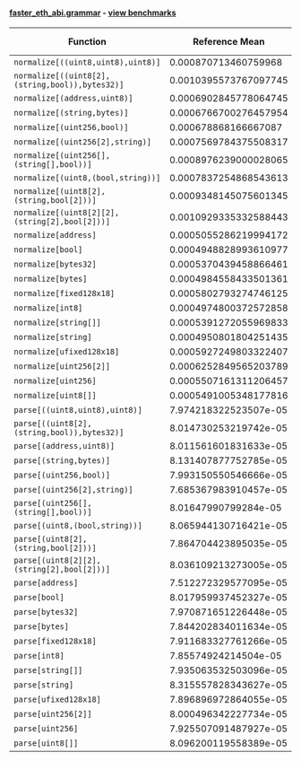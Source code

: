 #### [faster_eth_abi.grammar](https://github.com/BobTheBuidler/faster-eth-abi/blob/master/faster_eth_abi/grammar.py) - [view benchmarks](https://github.com/BobTheBuidler/faster-eth-abi/blob/master/benchmarks/test_grammar_benchmarks.py)

| Function | Reference Mean | Faster Mean | % Change | Speedup (%) | x Faster | Faster |
|----------|---------------|-------------|----------|-------------|----------|--------|
| `normalize[((uint8,uint8),uint8)]` | 0.000870713460759968 | 0.0008678700186300192 | 0.33% | 0.33% | 1.00x | ✅ |
| `normalize[((uint8[2],(string,bool)),bytes32)]` | 0.0010395573767097745 | 0.0010765240863542676 | -3.56% | -3.43% | 0.97x | ❌ |
| `normalize[(address,uint8)]` | 0.0006902845778064745 | 0.0006757466879940006 | 2.11% | 2.15% | 1.02x | ✅ |
| `normalize[(string,bytes)]` | 0.0006766700276457954 | 0.0006442936887869004 | 4.78% | 5.03% | 1.05x | ✅ |
| `normalize[(uint256,bool)]` | 0.000678868166667087 | 0.0006743317915829792 | 0.67% | 0.67% | 1.01x | ✅ |
| `normalize[(uint256[2],string)]` | 0.0007569784375508317 | 0.0007523260996175923 | 0.61% | 0.62% | 1.01x | ✅ |
| `normalize[(uint256[],(string[],bool))]` | 0.0008976239000028065 | 0.0009166954312278657 | -2.12% | -2.08% | 0.98x | ❌ |
| `normalize[(uint8,(bool,string))]` | 0.0007837254868543613 | 0.0007983510989629776 | -1.87% | -1.83% | 0.98x | ❌ |
| `normalize[(uint8[2],(string,bool[2]))]` | 0.0009348145075601345 | 0.0009415991962096862 | -0.73% | -0.72% | 0.99x | ❌ |
| `normalize[(uint8[2][2],(string[2],bool[2]))]` | 0.0010929335332588443 | 0.001112724363435362 | -1.81% | -1.78% | 0.98x | ❌ |
| `normalize[address]` | 0.0005055286219994172 | 0.0004902960864750783 | 3.01% | 3.11% | 1.03x | ✅ |
| `normalize[bool]` | 0.0004948828993610977 | 0.0004702996039412003 | 4.97% | 5.23% | 1.05x | ✅ |
| `normalize[bytes32]` | 0.0005370439458866461 | 0.000515745196393074 | 3.97% | 4.13% | 1.04x | ✅ |
| `normalize[bytes]` | 0.0004984558433501361 | 0.000496138098110183 | 0.46% | 0.47% | 1.00x | ✅ |
| `normalize[fixed128x18]` | 0.0005802793274746125 | 0.0005768112193810851 | 0.60% | 0.60% | 1.01x | ✅ |
| `normalize[int8]` | 0.0004974800372572858 | 0.0004817610547009053 | 3.16% | 3.26% | 1.03x | ✅ |
| `normalize[string[]]` | 0.0005391272055969833 | 0.0005231521323926832 | 2.96% | 3.05% | 1.03x | ✅ |
| `normalize[string]` | 0.0004950801804251435 | 0.0004779992508640786 | 3.45% | 3.57% | 1.04x | ✅ |
| `normalize[ufixed128x18]` | 0.0005927249803322407 | 0.0005892450219793099 | 0.59% | 0.59% | 1.01x | ✅ |
| `normalize[uint256[2]]` | 0.0006252849565203789 | 0.0006305694380326251 | -0.85% | -0.84% | 0.99x | ❌ |
| `normalize[uint256]` | 0.0005507161311206457 | 0.0005247296864853819 | 4.72% | 4.95% | 1.05x | ✅ |
| `normalize[uint8[]]` | 0.0005491005348177816 | 0.0005505334949320415 | -0.26% | -0.26% | 1.00x | ❌ |
| `parse[((uint8,uint8),uint8)]` | 7.974218322523507e-05 | 7.89333688447281e-05 | 1.01% | 1.02% | 1.01x | ✅ |
| `parse[((uint8[2],(string,bool)),bytes32)]` | 8.014730253219742e-05 | 7.710004411637085e-05 | 3.80% | 3.95% | 1.04x | ✅ |
| `parse[(address,uint8)]` | 8.011561601831633e-05 | 7.889732770413317e-05 | 1.52% | 1.54% | 1.02x | ✅ |
| `parse[(string,bytes)]` | 8.131407877752785e-05 | 8.094118957799021e-05 | 0.46% | 0.46% | 1.00x | ✅ |
| `parse[(uint256,bool)]` | 7.993150550546666e-05 | 7.793117493847295e-05 | 2.50% | 2.57% | 1.03x | ✅ |
| `parse[(uint256[2],string)]` | 7.685367983910457e-05 | 7.825623662795256e-05 | -1.82% | -1.79% | 0.98x | ❌ |
| `parse[(uint256[],(string[],bool))]` | 8.01647990799284e-05 | 8.02212474637068e-05 | -0.07% | -0.07% | 1.00x | ❌ |
| `parse[(uint8,(bool,string))]` | 8.065944130716421e-05 | 7.825299083541233e-05 | 2.98% | 3.08% | 1.03x | ✅ |
| `parse[(uint8[2],(string,bool[2]))]` | 7.864704423895035e-05 | 7.867433990590626e-05 | -0.03% | -0.03% | 1.00x | ❌ |
| `parse[(uint8[2][2],(string[2],bool[2]))]` | 8.036109213273005e-05 | 8.02150480567331e-05 | 0.18% | 0.18% | 1.00x | ✅ |
| `parse[address]` | 7.512272329577095e-05 | 7.795483045323628e-05 | -3.77% | -3.63% | 0.96x | ❌ |
| `parse[bool]` | 8.017959937452327e-05 | 7.91934138992737e-05 | 1.23% | 1.25% | 1.01x | ✅ |
| `parse[bytes32]` | 7.970871651226448e-05 | 7.807986392072293e-05 | 2.04% | 2.09% | 1.02x | ✅ |
| `parse[bytes]` | 7.844202834011634e-05 | 7.820448419895472e-05 | 0.30% | 0.30% | 1.00x | ✅ |
| `parse[fixed128x18]` | 7.911683327761266e-05 | 7.98555994861637e-05 | -0.93% | -0.93% | 0.99x | ❌ |
| `parse[int8]` | 7.85574924214504e-05 | 7.844851503786348e-05 | 0.14% | 0.14% | 1.00x | ✅ |
| `parse[string[]]` | 7.935063532503096e-05 | 7.892182406147964e-05 | 0.54% | 0.54% | 1.01x | ✅ |
| `parse[string]` | 8.315557828343627e-05 | 8.04366746265353e-05 | 3.27% | 3.38% | 1.03x | ✅ |
| `parse[ufixed128x18]` | 7.896896972864055e-05 | 7.68607612060163e-05 | 2.67% | 2.74% | 1.03x | ✅ |
| `parse[uint256[2]]` | 8.000496342227734e-05 | 7.890754018509548e-05 | 1.37% | 1.39% | 1.01x | ✅ |
| `parse[uint256]` | 7.925507091487927e-05 | 7.912747699193831e-05 | 0.16% | 0.16% | 1.00x | ✅ |
| `parse[uint8[]]` | 8.096200119558389e-05 | 8.039539409214298e-05 | 0.70% | 0.70% | 1.01x | ✅ |
